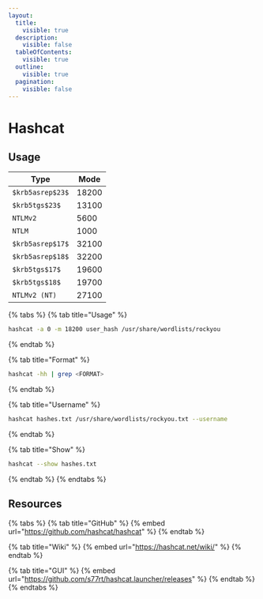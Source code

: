 ```yaml
---
layout:
  title:
    visible: true
  description:
    visible: false
  tableOfContents:
    visible: true
  outline:
    visible: true
  pagination:
    visible: false
---
```


# Hashcat

## Usage

| Type             | Mode  |
| ---------------- | ----- |
| `$krb5asrep$23$` | 18200 |
| `$krb5tgs$23$`   | 13100 |
| `NTLMv2`         | 5600  |
| `NTLM`           | 1000  |
| `$krb5asrep$17$` | 32100 |
| `$krb5asrep$18$` | 32200 |
| `$krb5tgs$17$`   | 19600 |
| `$krb5tgs$18$`   | 19700 |
| `NTLMv2 (NT)`    | 27100 |

{% tabs %}
{% tab title="Usage" %}
```bash
hashcat -a 0 -m 18200 user_hash /usr/share/wordlists/rockyou
```
{% endtab %}

{% tab title="Format" %}
```bash
hashcat -hh | grep <FORMAT>
```
{% endtab %}

{% tab title="Username" %}
```bash
hashcat hashes.txt /usr/share/wordlists/rockyou.txt --username
```
{% endtab %}

{% tab title="Show" %}
```bash
hashcat --show hashes.txt
```
{% endtab %}
{% endtabs %}

## Resources

{% tabs %}
{% tab title="GitHub" %}
{% embed url="https://github.com/hashcat/hashcat" %}
{% endtab %}

{% tab title="Wiki" %}
{% embed url="https://hashcat.net/wiki/" %}
{% endtab %}

{% tab title="GUI" %}
{% embed url="https://github.com/s77rt/hashcat.launcher/releases" %}
{% endtab %}
{% endtabs %}

